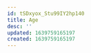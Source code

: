 ```yaml
---
id: tSDxyox_Stu99IY2hp140
title: Age
desc: ''
updated: 1639759165197
created: 1639759165197
---
```


